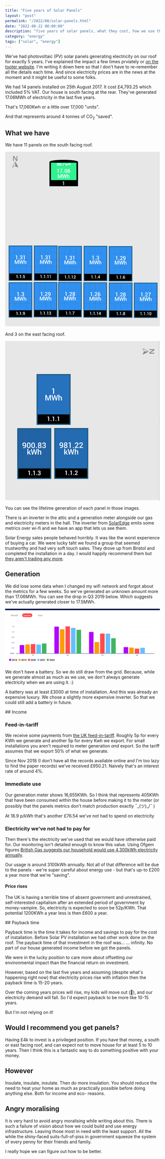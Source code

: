 ```yaml
---
title: "Five years of Solar Panels"
layout: "post"
permalink: "/2022/08/solar-panels.html"
date: "2022-08-22 08:00:00"
description: "five years of solar panels, what they cost, how we use them"
category: "energy"
tags: ["solar", "energy"]
---
```


We've had photovoltaic (PV) solar panels generating electricity on our roof for exactly 5 years. I've explained the impact a few times prviately or [on the tooter website](https://twitter.com/search?q=from%3Apauldambra%20AND%20solar&src=typed_query). I'm writing it down here so that I don't have to re-remember all the details each time. And since electricity prices are in the news at the moment and it might be useful to some folks.

We had 14 panels installed on 25th August 2017. It cost £4,793.25 which included 5% VAT. Our house is south facing at the rear. They've generated 17.06MWh of electricity in the last five years. 

That's 17,060Kwh or a little over 17,000 "units".

And that represents around 4 tonnes of CO<sub>2</sub> "saved". 

<!--more-->

## What we have

We have 11 panels on the south facing roof.

![the layout and lifetime generation of the south facing panels](../images/solar/panels-south.png)

And 3 on the east facing roof. 

![the layout and lifetime generation of the east facing panels](../images/solar/panels-east.png)

You can see the lifetime generation of each panel in those images. 

There is an inverter in the attic and a generation meter alongside our gas and electricity meters in the hall. The inverter from [SolarEdge](https://www.solaredge.com/uk) emits some metrics over wi-fi and we have an app that lets us see them.

Solar Energy sales people behaved horribly. It was like the worst experience of buying a car. We were lucky taht we found a group that seemed trustworthy and had very soft touch sales. They drove up from Bristol and completed the installation in a day. I would happily recommend them but [they aren't trading any more](http://www.justenergysolutions.com/).

## Generation 

We did lose some data when I changed my wifi network and forgot about the metrics for a few weeks. So we've generated an unknown amount more than 17.06MWh. You can see the drop in Q3 2019 below. Which suggests we've actually generated closer to 17.5MWh. 

![production (by quarter) showing 2 or 3 MWh per year](../images/solar/production.png)

We don't have a battery. So we do still draw from the grid. Because, while we generate almost as much as we use, we don't always generate electricity when we are using it. :)

A battery was at least £3000 at time of installation. And this was already an expensive luxury. We chose a slightly more expensive inverter. So that we could still add a battery in future.  

## Income

### Feed-in-tariff

We receive some payments from [the UK feed-in-tariff](https://www.which.co.uk/reviews/feed-in-tariffs/article/feed-in-tariffs/what-was-the-feed-in-tariff-aAsa36S95iJy). Roughly 5p for every KWh we generate and another 5p for every Kwh we export. For small installations you aren't required to meter generation _and_ export. So the tariff assumes that we export 50% of what we generate.

Since Nov 2018 (I don't have all the records available online and I'm too lazy to find the paper records) we've received £950.21. Naively that's an interest rate of around 4%. 

### Immediate use

Our generation meter shows 16,655KWh. So I think that represents 405KWh that have been consumed within the house before making it to the meter (or possibly that the panels metrics don't match production exactly ¯\_(ツ)_/¯ )

At 18.9 p/kWh that's another £76.54 we've not had to spend on electricity

### Electricity we've not had to pay for

Then there's the electricity we've used that we would have otherwise paid for. Our monitoring isn't detailed enough to know this value. Using Ofgem figures [British Gas suggests our household would use 4,300kWh electricity annually](https://www.britishgas.co.uk/energy/guides/average-bill.html).

Our usage is around 3100kWh annually. Not all of that difference will be due to the panels - we're super careful about energy use - but that's up-to £200 a year more that we're "saving".

#### Price rises

The UK is having a terrible time of absent government and unrestrained, self-interested capitalism after an extended period of government by money-vampire. So, electricity is expected to soon be 52p/KWh. That potential 1200KWh a year less is then £600 a year.

## Payback time

Payback time is the time it takes for income and savings to pay for the cost of installation. Before Solar PV installation we had other work done on the roof. The payback time of that investment in the roof was... ... infinity. No part of our house generated income before we got the panels.

We were in the lucky position to care more about offsetting our environmental impact than the financial return on investment.

However, based on the last five years and assuming (despite what's happening right now) that electricity prices rise with inflation then the payback time is 15-20 years.

Over the coming years prices will rise, my kids will move out (🙏), and our electricity demand will fall. So I'd expect payback to be more like 10-15 years.

But I'm not relying on it!

## Would I recommend you get panels?

Having £4k to invest is a privileged position. If you have that money, a south or east facing roof, and can expect not to move house for at least 5 to 10 years. Then I think this is a fantastic way to do something positive with your money.

## However

Insulate, insulate, insulate. Then do more insulation. You should reduce the need to heat your home as much as practically possible before doing anything else. Both for income and eco- reasons.

## Angry moralising

It is very hard to avoid angry moralising while writing about this. There is such a failure of vision about how we could build and use energy infrastructure. Leaving those most in need with the least support. All the while the shiny-faced suits-full-of-piss in government squeeze the system of every penny for their friends and family.

I really hope we can figure out how to be better.
